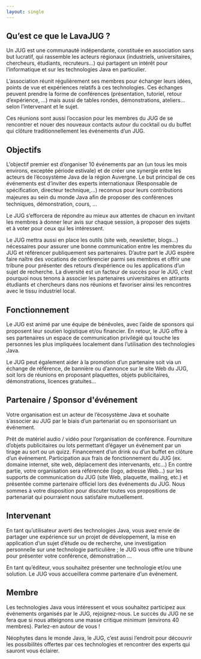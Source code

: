 ```yaml
---
layout: single
---
```


## Qu’est ce que le LavaJUG ?
Un JUG est une communauté indépendante, constituée en association sans but lucratif, qui rassemble les acteurs régionaux (industriels, universitaires, chercheurs, étudiants, recruteurs…) qui partagent un intérêt pour lʼinformatique et sur les technologies Java en particulier.

Lʼassociation réunit régulièrement ses membres pour échanger leurs idées, points de vue et expériences relatifs à ces technologies. Ces échanges peuvent prendre la forme de conférences (présentation, tutoriel, retour dʼexpérience, ...) mais aussi de tables rondes, démonstrations, ateliers… selon lʼintervenant et le sujet.

Ces réunions sont aussi lʼoccasion pour les membres du JUG de se rencontrer et nouer des nouveaux contacts autour du cocktail ou du buffet qui clôture traditionnellement les événements dʼun JUG.

## Objectifs

Lʼobjectif premier est dʼorganiser  10 événements par an (un tous les mois environs, exceptée période estivale) et de créer une synergie entre les acteurs de lʼécosystème Java de la région Auvergne. Le but principal de ces événements est dʼinviter des experts internationaux (Responsable de spéciﬁcation, directeur technique,...) reconnus pour leurs contributions majeures au sein du monde Java aﬁn de proposer des conférences techniques, démonstration, cours, ... 

Le JUG sʼefforcera de répondre au mieux aux attentes de chacun en invitant les membres à donner leur avis sur chaque session, à proposer des sujets et à voter pour ceux qui les intéressent.

Le JUG mettra aussi en place les outils (site web, newsletter, blogs…) nécessaires pour assurer une bonne communication entre les membres du JUG et référencer publiquement ses partenaires. Dʼautre part le JUG espère faire naître des vocations de conférencier parmi ses membres et offrir une tribune pour présenter des retours dʼexpérience ou les applications dʼun sujet de recherche. La diversité est un facteur de succès pour le JUG, cʼest pourquoi nous tenons à associer les partenaires universitaires en attirants étudiants et chercheurs dans nos réunions et favoriser ainsi les rencontres avec le tissu industriel local. 

## Fonctionnement

Le JUG est animé par une équipe de bénévoles, avec lʼaide de sponsors qui proposent leur soutien logistique et/ou ﬁnancier. En retour, le JUG offre à ses partenaires un espace de communication privilégié qui touche les personnes les plus impliquées localement dans lʼutilisation des technologies Java.

Le JUG peut également aider à la promotion dʼun partenaire soit via un échange de référence, de bannière ou dʼannonce sur le site Web du JUG, soit lors de réunions en proposant plaquettes, objets publicitaires, démonstrations, licences gratuites…

## Partenaire / Sponsor d'événement

Votre organisation est un acteur de lʼécosystème Java et souhaite sʼassocier au JUG par le biais dʼun partenariat ou en sponsorisant un événement.

 Prêt de matériel audio / vidéo pour lʼorganisation de conférence.
 Fourniture dʼobjets publicitaires ou lots permettant dʼégayer un événement par un tirage au sort ou un quizz.
 Financement dʼun drink ou dʼun buffet en clôture dʼun événement.
 Participation aux frais de fonctionnement du JUG (ex. domaine internet, site web, déplacement des intervenants, etc...)
En contre partie, votre organisation sera référencée (logo, adresse Web…) sur les supports de communication du JUG (site Web, plaquette, mailing, etc.) et présentée comme partenaire ofﬁciel lors des événements du JUG. Nous sommes à votre disposition pour discuter toutes vos propositions de partenariat qui pourraient nous satisfaire mutuellement.

## Intervenant

En tant quʼutilisateur averti des technologies Java, vous avez envie de partager une expérience sur un projet de développement, la mise en application dʼun sujet dʼétude ou de recherche, une investigation personnelle sur une technologie particulière  ; le JUG vous offre une tribune pour présenter votre conférence, démonstration …

En tant quʼéditeur, vous souhaitez présenter une technologie et/ou une solution. Le JUG vous accueillera comme partenaire dʼun événement.

## Membre

Les technologies Java vous intéressent et vous souhaitez participez aux événements organisés par le JUG, rejoignez-nous. Le succès du JUG ne se fera que si nous atteignons une masse critique minimum (environs 40 membres). Parlez-en autour de vous !

Néophytes dans le monde Java, le JUG, cʼest aussi lʼendroit pour découvrir les possibilités offertes par ces technologies et rencontrer des experts qui sauront vous éclairer.



